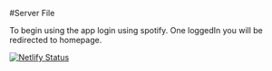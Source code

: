 #Server File

To begin using the app login using spotify. One loggedIn you will be redirected to homepage. 

[![Netlify Status](https://api.netlify.com/api/v1/badges/917fe007-3210-4783-8f37-a0db56ff8033/deploy-status)](https://app.netlify.com/sites/spotify-playlist/deploys)
